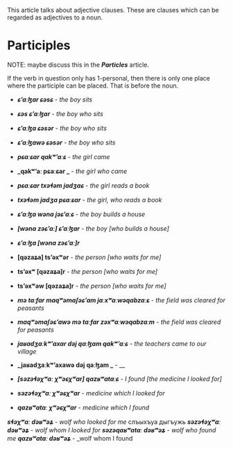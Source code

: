 This article talks about adjective clauses. These are clauses which can be regarded as adjectives to a noun.



# Participles
NOTE: maybe discuss this in the **_Particles_** article.

If the verb in question only has 1-personal, then there is only one place where the participle can be placed. That is before the noun.

- **_ɕʼaːɮar ɕəsɕ_** - _the boy sits_
- **_ɕəs ɕʼaːɮar_** - _the boy who sits_
- **_ɕʼaːɮa ɕəsər_** - _the boy who sits_
- **_ɕʼaːɮawə ɕəsər_** - _the boy who sits_

- **_pɕaːɕar qakʷʼaːɕ_** - _the girl came_
- **_qakʷʼaː pɕaːɕar _** - _the girl who came_

- **_pɕaːɕar txəɬəm jadʒaɕ_** - _the girl reads a book_
- **_txəɬəm jadʒa pɕaːɕar_** - _the girl, who reads a book_

- **_ɕʼaːɮa wəna jəɕʼaːɕ_** - _the boy builds a house_
- **_[wəna zəɕʼaː] ɕʼaːɮar_** - _the boy [who builds a house]_
- **_ɕʼaːɮa [wəna zəɕʼaː]r_**

- **[qəzaʑa] tsʼəxʷər** - _the person [who waits for me]_
- **tsʼəxʷ [qəzaʑa]r** - _the person [who waits for me]_
- **tsʼəxʷəw [qəzaʑa]r** - _the person [who waits for me]_


- **_mə taːfar maqʷəmaʃəɕʼam jaːxʷaːwəqabzaːɕ_** - _the field was cleared for peasants_
- **_maqʷəmaʃəɕʼawə mə taːfar  zəxʷaːwəqabzaːm_** - _the field was cleared for peasants_

- **_jaʁadʒaːkʷʼaxar dəj qaːɮam qakʷʼaːɕ_** - _the teachers came to our village_
- **_jaʁadʒaːkʷʼaxawə dəj qaːɮam _** - __

- **_[səzəɬəχʷaː χʷəɕχʷar] qazʁʷataːɕ_** - _I found [the medicine I looked for]_
- **_səzəɬəχʷaː χʷəɕχʷar_** - _medicine which I looked for_
- **_qazʁʷataː χʷəɕχʷar_** - _medicine which I found_



**_sɬəχʷaː dəʁʷəʑ_** - _wolf who looked for me_
слъыхъуа дыгъужь
**_səzəɬəχʷaː dəʁʷəʑ_** - _wolf whom I looked for_
**_səzəqaʁʷataː dəʁʷəʑ_** - _wolf who found me_
**_qazʁʷataː dəʁʷəʑ_** - _wolf whom I found
